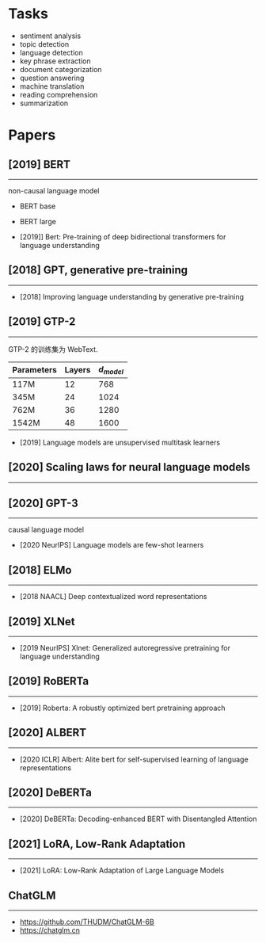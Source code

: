 # Tasks
- sentiment analysis
- topic detection
- language detection
- key phrase extraction
- document categorization
- question answering
- machine translation
- reading comprehension
- summarization

# Papers

## [2019] BERT
---
non-causal language model

- BERT base
- BERT large

- [2019]] Bert: Pre-training of deep bidirectional transformers for language understanding

## [2018] GPT, generative pre-training
----
- [2018] Improving language understanding by generative pre-training


## [2019] GTP-2
----
GTP-2 的训练集为 WebText.

Parameters | Layers | $d_{model}$
-----------|--------|--------------
117M       | 12     | 768
345M       | 24     | 1024
762M       | 36     | 1280
1542M      | 48     | 1600

- [2019] Language models are unsupervised multitask learners

## [2020] Scaling laws for neural language models
----

## [2020] GPT-3
----
causal language model

- [2020 NeurIPS] Language models are few-shot learners

## [2018] ELMo
----
- [2018 NAACL] Deep contextualized word representations

## [2019] XLNet
----
- [2019 NeurIPS] Xlnet: Generalized autoregressive pretraining for language understanding

## [2019] RoBERTa
---
- [2019] Roberta: A robustly optimized bert pretraining approach

## [2020] ALBERT
---
- [2020 ICLR] Albert: Alite bert for self-supervised learning of language representations

## [2020] DeBERTa
---
- [2020] DeBERTa: Decoding-enhanced BERT with Disentangled Attention

## [2021] LoRA,  Low-Rank Adaptation
---
- [2021] LoRA: Low-Rank Adaptation of Large Language Models

## ChatGLM
----
- https://github.com/THUDM/ChatGLM-6B
- https://chatglm.cn


